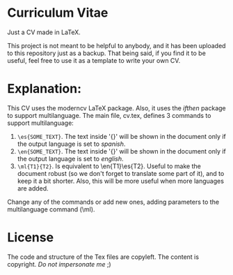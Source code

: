 # Curriculum Vitae

Just a CV made in LaTeX.

This project is not meant to be helpful to anybody, and it has been uploaded to
this repository just as a backup. That being said, if you find it to be useful,
feel free to use it as a template to write your own CV.

# Explanation:

This CV uses the moderncv LaTeX package. Also, it uses the *ifthen* package to
support multilanguage. The main file, cv.tex, defines 3 commands to support
multilanguage:

1. `\es{SOME_TEXT}`. The text inside '{}' will be shown in the document only if
   the output language is set to *spanish*.
2. `\en{SOME_TEXT}`. The text inside '{}' will be shown in the document only if
   the output language is set to *english*.
3. `\ml{T1}{T2}`. Is equivalent to \en{T1}\es{T2}. Useful to make the document
   robust (so we don't forget to translate some part of it), and to keep it a
   bit shorter. Also, this will be more useful when more languages are added.

Change any of the commands or add new ones, adding parameters to the
multilanguage command (\ml).

# License

The code and structure of the Tex files are copyleft. The content is copyright.
*Do not impersonate me* ;)
